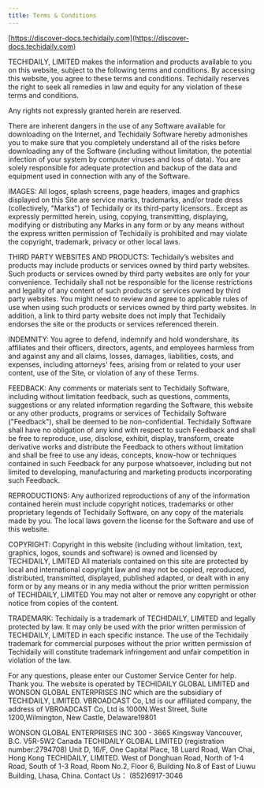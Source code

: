 ```yaml
---
title: Terms & Conditions
---
```


[https://discover-docs.techidaily.com](https://discover-docs.techidaily.com)

TECHIDAILY, LIMITED makes the information and products available to you on this website, subject to the following terms and conditions. By accessing this website, you agree to these terms and conditions. Techidaily reserves the right to seek all remedies in law and equity for any violation of these terms and conditions.

Any rights not expressly granted herein are reserved.

There are inherent dangers in the use of any Software available for downloading on the Internet, and Techidaily Software hereby admonishes you to make sure that you completely understand all of the risks before downloading any of the Software (including without limitation, the potential infection of your system by computer viruses and loss of data). You are solely responsible for adequate protection and backup of the data and equipment used in connection with any of the Software.

IMAGES: All logos, splash screens, page headers, images and graphics displayed on this Site are service marks, trademarks, and/or trade dress (collectively, "Marks") of Techidaily or its third-party licensors.. Except as expressly permitted herein, using, copying, transmitting, displaying, modifying or distributing any Marks in any form or by any means without the express written permission of Techidaily is prohibited and may violate the copyright, trademark, privacy or other local laws.

THIRD PARTY WEBSITES AND PRODUCTS: Techidaily’s websites and products may include products or services owned by third party websites. Such products or services owned by third party websites are only for your convenience. Techidaily shall not be responsible for the license restrictions and legality of any content of such products or services owned by third party websites. You might need to review and agree to applicable rules of use when using such products or services owned by third party websites. In addition, a link to third party website does not imply that Techidaily endorses the site or the products or services referenced therein.

INDEMNITY: You agree to defend, indemnify and hold wondershare, its affiliates and their officers, directors, agents, and employees harmless from and against any and all claims, losses, damages, liabilities, costs, and expenses, including attorneys' fees, arising from or related to your user content, use of the Site, or violation of any of these Terms.

FEEDBACK: Any comments or materials sent to Techidaily Software, including without limitation feedback, such as questions, comments, suggestions or any related information regarding the Software, this website or any other products, programs or services of Techidaily Software ("Feedback"), shall be deemed to be non-confidential. Techidaily Software shall have no obligation of any kind with respect to such Feedback and shall be free to reproduce, use, disclose, exhibit, display, transform, create derivative works and distribute the Feedback to others without limitation and shall be free to use any ideas, concepts, know-how or techniques contained in such Feedback for any purpose whatsoever, including but not limited to developing, manufacturing and marketing products incorporating such Feedback.

REPRODUCTIONS: Any authorized reproductions of any of the information contained herein must include copyright notices, trademarks or other proprietary legends of Techidaily Software, on any copy of the materials made by you. The local laws govern the license for the Software and use of this website.

COPYRIGHT: Copyright in this website (including without limitation, text, graphics, logos, sounds and software) is owned and licensed by TECHIDAILY, LIMITED All materials contained on this site are protected by local and international copyright law and may not be copied, reproduced, distributed, transmitted, displayed, published adapted, or dealt with in any form or by any means or in any media without the prior written permission of TECHIDAILY, LIMITED You may not alter or remove any copyright or other notice from copies of the content.

TRADEMARK: Techidaily is a trademark of TECHIDAILY, LIMITED and legally protected by law. It may only be used with the prior written permission of TECHIDAILY, LIMITED in each specific instance. The use of the Techidaily trademark for commercial purposes without the prior written permission of Techidaily will constitute trademark infringement and unfair competition in violation of the law.

For any questions, please enter our Customer Service Center for help. Thank you.
The website is operated by TECHIDAILY GLOBAL LIMITED and WONSON GLOBAL ENTERPRISES INC which are the subsidiary of TECHIDAILY, LIMITED.
VBROADCAST Co, Ltd is our affiliated company, the address of VBROADCAST Co, Ltd is 1000N.West Street, Suite 1200,Wilmington, New Castle, Delaware19801

WONSON GLOBAL ENTERPRISES INC
300 - 3665 Kingsway Vancouver, B.C. V5R-5W2 Canada
TECHIDAILY GLOBAL LIMITED (registration number:2794708)
Unit D, 16/F, One Capital Place, 18 Luard Road, Wan Chai, Hong Kong
TECHIDAILY, LIMITED.
West of Donghuan Road, North of 1-4 Road, South of 1-3 Road, Room No.2, Floor 6, Building No.8 of East of Liuwu Building, Lhasa, China.
Contact Us：
(852)6917-3046 